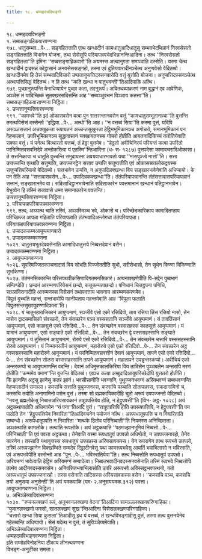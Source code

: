 ```yaml
---
title: १८. धम्महदयविभङ्गो

---
```

१८. धम्महदयविभङ्गो  
१. सब्बसङ्गाहिकवारवण्णना  
९७८. धातुसम्भव…पे॰… सङ्गहितत्ताति एत्थ खन्धादीनं कामधातुआदिधातूसु सम्भवभेदभिन्नानं निरवसेसतो सङ्गहितत्ताति विभागेन योजना, तथा सेसेसुपि परियापन्नपभेदभिन्नानन्तिआदिना। तत्थ ‘‘निरवसेसतो सङ्गहितत्ता’’ति इमिना ‘‘सब्बसङ्गाहिकवारो’’ति अयमस्स अत्थानुगता समञ्ञाति दस्सेति। यस्मा चेत्थ खन्धादीनं द्वादसन्नं कोट्ठासानं अनवसेससङ्गहो, तस्मा एवं दुतियवारादीनञ्चेत्थ अनुप्पवेसो वेदितब्बो। खन्धादीनमेव हि तेसं सम्भवादिविचारो उप्पत्तानुप्पत्तिदस्सनवारोति वत्तुं युत्तोति योजना। अनुप्पत्तिदस्सनञ्चेत्थ अत्थापत्तिसिद्धं वेदितब्बं। न हि तत्थ ‘‘कति खन्धा न पातुभवन्ती’’तिआदिपाळि अत्थि।  
९७९. पुच्छानुरूपन्ति येनाधिप्पायेन पुच्छा कता, तदनुरूपं। अवितथब्याकरणं नाम बुद्धानं एव आवेणिकं, अञ्ञेसं तं यादिच्छिकं सुतक्खरसदिसन्ति आह ‘‘सब्बञ्ञुवचनं विञ्ञाय कतत्ता’’ति।  
सब्बसङ्गाहिकवारवण्णना निट्ठिता।  
२. उप्पत्तानुप्पत्तिवारवण्णना  
९९१. ‘‘कामभवे’’ति इदं ओकासवसेन वत्वा पुन सत्तसन्तानवसेन वत्तुं ‘‘कामधातुसम्भूतानञ्चा’’ति वुत्तन्ति तमत्थविसेसं दस्सेन्तो ‘‘इद्धिया…पे॰… अत्थो’’ति आह। ‘‘न वत्तब्बं सिया’’ति कस्मा वुत्तं, यदिपि असञ्ञसत्तानं अचक्खुकत्ता रूपायतनं अच्चन्तसुखुमत्ता हेट्ठिमभूमिकानञ्च अगोचरो, समानभूमिकानं पन वेहप्फलानं, उपरिभूमिकानञ्च सुद्धावासानं चक्खायतनस्स गोचरो होतीति आयतनादिकिच्चं करोतियेवाति सक्का वत्तुं। यं पनेत्थ वित्थारतो वत्तब्बं, तं हेट्ठा वुत्तमेव। ‘‘हेट्ठतो अवीचिनिरयं परियन्तं कत्वा उपरितो परनिम्मितवसवत्तिदेवे अन्तोकरित्वा यं एतस्मि’’न्तिआदिना (ध॰ स॰ १२८७) वुत्तपदेसा कामावचरादिओकासा। ते सत्तनिकाया च धातूति वुच्चन्ति समुदायस्स अवयवाधारभावतो यथा ‘‘मासपुञ्जो मासो’’ति। सत्ता उप्पज्जन्ति एत्थाति सत्तुप्पत्ति, उप्पज्जनट्ठेन सत्ताव उप्पत्ति सत्तुप्पत्तीति एवं ओकाससत्तलोकद्वयस्स सत्तुप्पत्तिपरियायो वेदितब्बो। सत्तभावेन उप्पत्ति, न अनुपादिन्नक्खन्धा विय सङ्खारभावेनेवाति अधिप्पायो। के पन तेति आह ‘‘सत्तावासवसेन…पे॰… उपादिन्नकक्खन्धा’’ति। तंतंपरियापन्नानन्ति तंतंसत्तावासपरियापन्नानं सत्तानं, सङ्खारानमेव वा। सदिसाधिट्ठानभावेनाति सदिसाकारेन पवत्तमानानं खन्धानं पतिट्ठानभावेन। येभुय्येन हि तस्मिं सत्तावासे धम्मा समानाकारेन पवत्तन्ति।  
उप्पत्तानुप्पत्तिवारवण्णना निट्ठिता।  
३. परियापन्नापरियापन्नवारवण्णना  
९९९. तत्थ, अञ्ञत्थ चाति तस्मिं, अञ्ञस्मिञ्च भवे, ओकासे च। परिच्छेदकारिकाय कामादितण्हाय परिच्छिज्ज आपन्ना गहिताति परियापन्नाति तंतंभवादिअन्तोगधा तंतंपरियापन्ना।  
परियापन्नापरियापन्नवारवण्णना निट्ठिता।  
६. उप्पादककम्मआयुप्पमाणवारो  
१. उप्पादककम्मवण्णना  
१०२१. धातुत्तयभूतदेववसेनाति कामादिधातुत्तये निब्बत्तदेवानं वसेन।  
उप्पादककम्मवण्णना निट्ठिता।  
२. आयुप्पमाणवण्णना  
१०२६. सुपरिमज्जितकञ्चनादासं विय सोभति विज्जोततीति सुभो, सरीरोभासो, तेन सुभेन किण्णा विकिण्णाति सुभकिण्णा।  
१०२७. तंतंमनसिकारन्ति परित्तपथवीकसिणादिगतमनसिकारं। अप्पनाक्खणेपीति पि-सद्देन पुब्बभागं सम्पिण्डेति। छन्दनं आरम्मणपरियेसनं छन्दो, कत्तुकम्यताछन्दो। पणिधानं चित्तट्ठपना पणिधि, सञ्ञाविरागादीहि आरम्मणस्स विसेसनं तथापवत्ताय भावनाय आरम्मणकरणमेव।  
विपुलं वुच्चति महन्तं, सन्तभावोपि महनीयताय महन्तमेवाति आह ‘‘विपुला फलाति विपुलसन्तसुखायुवण्णादिफला’’ति।  
१०२८. यं चातुमहाराजिकानं आयुप्पमाणं, सञ्जीवे एसो एको रत्तिदिवो, ताय रत्तिया तिंस रत्तियो मासो, तेन मासेन द्वादसमासिको संवच्छरो, तेन संवच्छरेन पञ्च वस्ससतानि सञ्जीवे आयुप्पमाणं। यं तावतिंसानं आयुप्पमाणं, एसो काळसुत्ते एको रत्तिदिवो…पे॰… तेन संवच्छरेन वस्ससहस्सं काळसुत्ते आयुप्पमाणं। यं यामानं आयुप्पमाणं, एसो सङ्घाते एको रत्तिदिवो…पे॰… तेन संवच्छरेन द्वे वस्ससहस्सानि सङ्घाते आयुप्पमाणं। यं तुसितानं आयुप्पमाणं, रोरुवे एसो एको रत्तिदिवो…पे॰… तेन संवच्छरेन चत्तारि वस्ससहस्सानि रोरुवे आयुप्पमाणं। यं निम्मानरतीनं आयुप्पमाणं, महारोरुवे एसो एको रत्तिदिवो…पे॰… तेन संवच्छरेन अट्ठ वस्ससहस्सानि महारोरुवे आयुप्पमाणं। यं परनिम्मितवसवत्तीनं देवानं आयुप्पमाणं, तापने एसो एको रत्तिदिवो…पे॰… तेन संवच्छरेन सोळस वस्ससहस्सानि तापने आयुप्पमाणं। महातापने उपड्ढन्तरकप्पो। अवीचियं एको अन्तरकप्पो च आयुप्पमाणन्ति वदन्ति। देवानं अधिमुत्तकालकिरिया विय तादिसेन पुञ्ञबलेन अन्तरापि मरणं होतीति ‘‘कम्ममेव पमाण’’न्ति वुत्तन्ति वेदितब्बं। एवञ्च कत्वा अब्बुदादिआयुपरिच्छेदोपि युत्ततरो होतीति।  
किं झानन्ति अट्ठसु झानेसु कतरं झानं। भवसीसानीति भवग्गानि, पुथुज्जनभवग्गं अरियभवग्गं सब्बभवग्गन्ति वेहप्फलादीनं समञ्ञा। कस्सचि सत्ताति पुथुज्जनस्स, कस्सचि पञ्चाति सोतापन्नस्स, सकदागामिनो च, कस्सचि तयोति अनागामिनो वसेन वुत्तं। तस्मा सो ब्रह्मकायिकादीहि चुतो अरूपं उपपज्जन्तो वेदितब्बो। ‘‘नवसु ब्रह्मलोकेसु निब्बत्तअरियसावकानं तत्रूपपत्तियेव होति, न हेट्ठूपपत्ती’’ति (विभ॰ अट्ठ॰ १०२८) अयं अट्ठकथापाठोति अधिप्पायेन ‘‘यं पना’’तिआदि वुत्तं। ‘‘तत्रूपपत्तिपि होति उपरूपपत्तिपि, न हेट्ठूपपत्ती’’ति पन पाठोति तेन ‘‘हेट्ठूपपत्तियेव निवारिता’’तिआदिवचनेन पयोजनं नत्थि। अरूपधातूपपत्ति च न निवारिताति सम्बन्धो। अरूपधातूपपत्ति न निवारिता ‘‘मत्थके ठितोव परिनिब्बाती’’ति नियमस्स अनिच्छितत्ता।  
अञ्ञत्थाति कामलोके। तत्थाति रूपलोके। अयं अट्ठकथाति ‘‘पठमज्झानभूमियं निब्बत्तो…पे॰… परिनिब्बाती’’ति एवं पवत्ता अट्ठकथा। तेनेवाति यस्मा रूपधातुयं उपपन्नो अधिप्पेतो, न उपपज्जनारहो, तेनेव कारणेन। तस्साति यथावुत्तस्स रूपधातुयं उपपन्नस्स अरियसावकस्स। येन रूपरागेन तत्थ रूपभवे उपपन्नो, तस्मिं अरूपज्झानेन विक्खम्भिते सम्मदेव दिट्ठादीनवेसु यथा कामरूपभवेसु आयतिं भवाभिलासो न भविस्सति, एवं अरूपभवेपीति दस्सेन्तो आह ‘‘पुन…पे॰… भविस्सतियेवा’’ति। तत्थ निब्बत्तोति रूपधातुयं उपपन्नो। अरियमग्गं भावेत्वाति हेट्ठिमं अरियमग्गं सम्पादेत्वा। निब्बत्तभवादीनवदस्सनवसेनाति तस्मिं रूपभवे निब्बत्तोपि तत्थेव आदीनवदस्सनवसेन। अनिवत्तितभवाभिलासोति उपरि अरूपभवे अविस्सट्ठभवपत्थनो, यतो अरूपधातुयं उपपज्जनारहो। तस्स वसेनाति तादिसस्स अरियसावकस्स वसेन। ‘‘कस्सचि पञ्च, कस्सचि तयो अनुसया अनुसेन्ती’’ति अयं यमकपाळि (यम॰ २.अनुसययमक.३१२) पवत्ता।  
आयुप्पमाणवण्णना निट्ठिता।  
७. अभिञ्ञेय्यादिवारवण्णना  
१०३०. ‘‘रुप्पनलक्खणं रूपं, अनुभवनलक्खणा वेदना’’तिआदिना सामञ्ञलक्खणपरिग्गाहिका। ‘‘फुसनलक्खणो फस्सो, सातलक्खणं सुख’’न्तिआदिना विसेसलक्खणपरिग्गाहिका।  
‘‘चत्तारो खन्धा सिया कुसला’’तिआदीसु इध यं वत्तब्बं, तं खन्धविभङ्गादीसु वुत्तं, तस्मा तत्थ वुत्तनयेनेव गहेतब्बन्ति अधिप्पायो। सेसं यदेत्थ न वुत्तं, तं सुविञ्‍ञेय्यमेवाति।  
अभिञ्‍ञेय्यादिवारवण्णना निट्ठिता।  
धम्महदयविभङ्गवण्णना निट्ठिता।  
इति सम्मोहविनोदनिया टीकाय लीनत्थवण्णना  
विभङ्ग-अनुटीका समत्ता।  